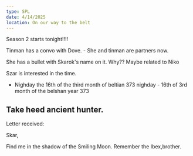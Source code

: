 ```yaml
---
type: SPL
date: 4/14/2025
location: On our way to the belt
---
```


Season 2 starts tonight!!!!

Tinman has a convo with Dove.
	- She and tinman are partners now.

She has a bullet with Skarok's name on it. Why?? 
	Maybe related to Niko

Szar is interested in the time. 
- Nighday the 16th of the third month of beltian 373
nighday - 16th of 3rd month of the belshan year 373

Take heed ancient hunter. 
- 

Letter received:

Skar, 

Find me in the shadow of the Smiling Moon.
Remember the Ibex,brother. 

